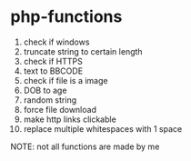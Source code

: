 php-functions
=============
1) check if windows<br />
2) truncate string to certain length<br />
2) check if HTTPS<br />
3) text to BBCODE<br />
4) check if file is a image<br />
5) DOB to age<br />
6) random string<br />
7) force file download<br />
8) make http links clickable<br />
9) replace multiple whitespaces with 1 space


NOTE: not all functions are made by me
